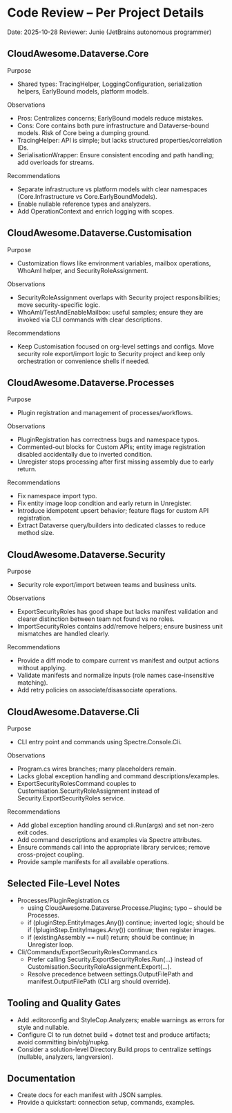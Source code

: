 # Code Review – Per Project Details

Date: 2025-10-28
Reviewer: Junie (JetBrains autonomous programmer)

## CloudAwesome.Dataverse.Core
Purpose
- Shared types: TracingHelper, LoggingConfiguration, serialization helpers, EarlyBound models, platform models.

Observations
- Pros: Centralizes concerns; EarlyBound models reduce mistakes.
- Cons: Core contains both pure infrastructure and Dataverse-bound models. Risk of Core being a dumping ground.
- TracingHelper: API is simple; but lacks structured properties/correlation IDs.
- SerialisationWrapper: Ensure consistent encoding and path handling; add overloads for streams.

Recommendations
- Separate infrastructure vs platform models with clear namespaces (Core.Infrastructure vs Core.EarlyBoundModels).
- Enable nullable reference types and analyzers.
- Add OperationContext and enrich logging with scopes.

## CloudAwesome.Dataverse.Customisation
Purpose
- Customization flows like environment variables, mailbox operations, WhoAmI helper, and SecurityRoleAssignment.

Observations
- SecurityRoleAssignment overlaps with Security project responsibilities; move security-specific logic.
- WhoAmI/TestAndEnableMailbox: useful samples; ensure they are invoked via CLI commands with clear descriptions.

Recommendations
- Keep Customisation focused on org-level settings and configs. Move security role export/import logic to Security project and keep only orchestration or convenience shells if needed.

## CloudAwesome.Dataverse.Processes
Purpose
- Plugin registration and management of processes/workflows.

Observations
- PluginRegistration has correctness bugs and namespace typos.
- Commented-out blocks for Custom APIs; entity image registration disabled accidentally due to inverted condition.
- Unregister stops processing after first missing assembly due to early return.

Recommendations
- Fix namespace import typo.
- Fix entity image loop condition and early return in Unregister.
- Introduce idempotent upsert behavior; feature flags for custom API registration.
- Extract Dataverse query/builders into dedicated classes to reduce method size.

## CloudAwesome.Dataverse.Security
Purpose
- Security role export/import between teams and business units.

Observations
- ExportSecurityRoles has good shape but lacks manifest validation and clearer distinction between team not found vs no roles.
- ImportSecurityRoles contains add/remove helpers; ensure business unit mismatches are handled clearly.

Recommendations
- Provide a diff mode to compare current vs manifest and output actions without applying.
- Validate manifests and normalize inputs (role names case-insensitive matching).
- Add retry policies on associate/disassociate operations.

## CloudAwesome.Dataverse.Cli
Purpose
- CLI entry point and commands using Spectre.Console.Cli.

Observations
- Program.cs wires branches; many placeholders remain.
- Lacks global exception handling and command descriptions/examples.
- ExportSecurityRolesCommand couples to Customisation.SecurityRoleAssignment instead of Security.ExportSecurityRoles service.

Recommendations
- Add global exception handling around cli.Run(args) and set non-zero exit codes.
- Add command descriptions and examples via Spectre attributes.
- Ensure commands call into the appropriate library services; remove cross-project coupling.
- Provide sample manifests for all available operations.

## Selected File-Level Notes
- Processes/PluginRegistration.cs
  - using CloudAwesome.Dataverse.Processe.Plugins; typo – should be Processes.
  - if (pluginStep.EntityImages.Any()) continue; inverted logic; should be if (!pluginStep.EntityImages.Any()) continue; then register images.
  - if (existingAssembly == null) return; should be continue; in Unregister loop.
- Cli/Commands/ExportSecurityRolesCommand.cs
  - Prefer calling Security.ExportSecurityRoles.Run(...) instead of Customisation.SecurityRoleAssignment.Export(...).
  - Resolve precedence between settings.OutputFilePath and manifest.OutputFilePath (CLI arg should override).

## Tooling and Quality Gates
- Add .editorconfig and StyleCop.Analyzers; enable warnings as errors for style and nullable.
- Configure CI to run dotnet build + dotnet test and produce artifacts; avoid committing bin/obj/nupkg.
- Consider a solution-level Directory.Build.props to centralize settings (nullable, analyzers, langversion).

## Documentation
- Create docs for each manifest with JSON samples.
- Provide a quickstart: connection setup, commands, examples.
